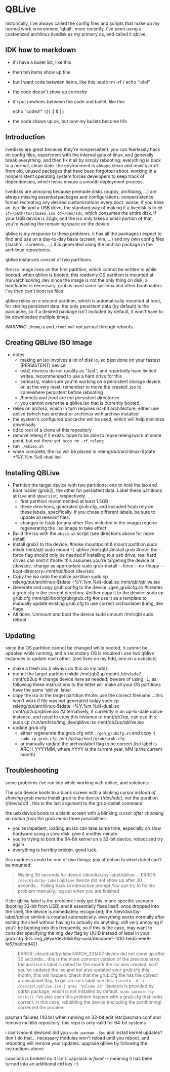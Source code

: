 QBLive
======
historically, i've always called the config files and scripts that make up my normal work environment 'qball'.
more recently, i've been using a customized archlinux livedisk as my primary os, and called it qblive.

IDK how to markdown
-------------------

* if i have a bullet list, like this
* then teh items show up fine
* but i want code between items, like this:
    sudo rm -rf /
    echo "lolol"
* the code doesn't show up correctly
* if i put newlines between the code and bullet, like this

    echo "codez!"
    :(){ :|:& };:

* the code shows up ok, but now my bullets become h1s

Introduction
------------
livedisks are great because they're nonpersistent.
you can fearlessly hack on config files, experiment with the internal guts of linux, and generally break everything. and then fix it all by simply rebooting; everything is back to a normal, clean slate.
the environment is always clean and resists cruft from old, unused packages that have been forgotten about.
working in a nonpersistent operating system forces developers to keep track of dependencies, which helps ensure a smooth deployment process.

livedisks are annoying because premade disks (puppy, archbang, ...) are always missing essential packages and configurations. nonpersistence forces recreating any desired customizations every boot.
worse, if you have an .iso file and a USB drive, the standard way of making it a livedisk is to `dd if=/path/to/chosen.iso of=/dev/sdc`, which consumes the entire disk.
if your USB device is 32gb, and the iso only takes a small portion of that, you're wasting the remaining space on the device.

qblive is my response to these problems. it has all the packages i expect to find and use on a day-to-day basis (screen, vim, ...) and my own config files (.bashrc, .screenrc, ...)
it is generated using the archiso package in the archlinux repositories.

qblive instances consist of two partitions.

the iso image lives on the first partition, which cannot be written to while booted.
when qblive is booted, this readonly OS partition is mounted at /run/archiso/img_dev
since the image is not the only thing on disk, a bootloader is necessary. grub is used since syslinux and other bootloaders i've tried can't boot iso files

qblive relies on a second partition, which is automatically mounted at boot, for storing persistent data.
the only persistent data (by default) is the paccache, so if a desired package isn't included by default, it won't have to be downloaded multiple times.

*WARNING*: `/home/a` and `/root` will *_not_ persist* through reboots.


Creating QBLive ISO Image
-------------------------
* notes:
    * making an iso involves a lot of disk io, so best done on your fastest (PERSISTENT) device 
    * usb2 devices do not qualify as "fast", and reportedly have limited writes. recommended to use a hard drive for this
    * seriously, make sure you're working on a persistent storage device. or, at the very least, remember to move the created .iso to somewhere persistent before rebooting
    * /home/a and /root are *not* persistent directories
    * you cannot overwrite a qblive.iso that is currently booted 
* relies on archiso, which in turn requires 64-bit architecture; either use qblive (which has archiso) or archlinux with archiso installed
* the system's configured paccache will be used, which will help minimize downloads
* cd to root of a clone of this repository
* remove releng if it exists. hope to be able to reuse releng/work at some point, but not there yet. `sudo rm -rf releng`
* run `./mkiso.sh`
* when complete, the iso will be placed in releng/out/archlinux-$(date +%Y.%m.%d)-dual.iso


Installing QBLive
-----------------
* Partition the target device with two partitions; one to hold the iso and boot loader (grub2), the other for persistent data. Label these partitions `qblive` and `qbpersist`, respectively.
    * first partition recommended at least 1.5GB
    * these directions, generated grub.cfg, and included fstab rely on these labels, specifically. if you chose different labels, be sure to update all relevant files.
    * changes to fstab (or any other files included in the image) require regenerating the .iso image to take effect
* Build the iso with the `mkiso.sh` script (see directions above for more detail)
* Install grub2 to the device.
    #make mountpoint & mount partition
    sudo mkdir /mnt/qbl
    sudo mount -L qblive /mnt/qbl
    #install grub
    #note: the --force flag should only be needed if installing to a usb drive; real hard drives can omit it
	#note: this assumes you're targeting the device at /dev/sdc. change as appropriate
    sudo grub-install --force --no-floppy --boot-directory=/mnt/qbl/boot /dev/sdc
* Copy the iso onto the qblive partition
    sudo cp releng/out/archlinux-$(date +%Y.%m.%d)-dual.iso /mnt/qbl/qblive.iso
* Generate and copy grub config to the device
    ./gen_grubcfg.sh #creates a grub.cfg in the current directory.
	#either copy it to the device:
    sudo cp grub.cfg /mnt/qbl/boot/grub/grub.cfg
	#or use it as a template to manually update existing grub.cfg to use correct archisolabel & img_dev flags
* All done. Unmount and boot the device
    sudo umount /mnt/qbl
    sudo reboot


Updating
--------
since the OS partition cannot be changed while booted, it cannot be updated while running, and a secondary OS is required
i use two qblive instances to update each other. (one lives on my hdd, one on a usbstick)
* make a fresh iso (i always do this on my hdd)
* mount the target partition
    mkdir /mnt/qb2up
    mount /dev/sda7 /mnt/qb2up # change device here as needed; beware of using -L, as following these instructions to the letter will make all your OS partitions have the same 'qblive' label
* copy the iso to the target partition
    #note: use the correct filename....this won't work if file was not generated today
    sudo cp releng/out/archlinux-$(date +%Y.%m.%d)-dual.iso /mnt/qb2up/qblive.iso
    #alternatively, if currently in an up-to-date qblive instance, and need to copy this instance to /mnt/qb2up, can use this:
    sudo cp /run/archiso/img_dev/qblive.iso /mnt/qb2up/qblive.iso
* update grub.cfg
    * either regenerate the grub.cfg with `./gen_grubcfg.sh` and copy it `sudo cp grub.cfg /mnt/qb2up/boot/grub/grub.cfg`
    * or manually update the archisolabel flag to be correct (iso label is ARCH_YYYYMM, where YYYY is the current year, MM is the current month)


Troubleshooting
---------------
some problems i've run into while working with qblive, and solutions:

The usb device boots to a blank screen with a blinking cursor *instead of showing grub menu*
Install grub to the device (/dev/sdc), not the partition (/dev/sdc1) ; this is the last argument to the grub-install command

the usb device boots to a blank screen with a blinking cursor *after choosing an option from the grub menu*
three possibilities:
* you're impatient; loading an iso can take some time, especially on slow hardware using a slow disk. give it another minute
* you're trying to boot the 64-bit kernel on a 32-bit device. reboot and try again
* everything is horribly broken. good luck.

this madness could be one of two things; pay attention to which label can't be mounted:
> Waiting 30 seconds for device /dev/disk/by-label/qblive ...
> ERROR: `/dev/disk/by-label/qblive` device did not show up after 30 seconds...
> Falling back to interactive prompt
> You can try to fix the problem manually, log out when you are finished

if the qblive label is the problem: i only get this in one specific scenario (booting 32-bit from USB) and it essentially fixes itself.
once dropped into the shell, the device is immediately recognized; the /dev/disk/by-label/qblive simlink is created automatically.
everything works normally after exiting the shell without having to actually do anything.
still very annoying if you'll be booting into this frequently, so if this is the case, may want to consider
specifying the img_dev flag by UUID instead of label in your grub.cfg (EG: img_dev=/dev/disk/by-uuid/deadbeef-1010-bed5-eee8-fa57badcad42)

> ERROR: /dev/disk/by-label/ARCH_201407 device did not show up after 30 seconds...
this is the more common version of the previous error. the arch iso's label is dated for the month the iso was created, so if you've updated the iso and not also updated your grub.cfg this month, this will happen.
check that the grub.cfg file has the correct archisolabel flag.
to get an iso's label use this: `isoinfo -d -i /dev/qbl/qblive.iso | grep 'Volume id'`
(isotools is provided by cdrkit package, which is not installed by default. `sudo pacman -Sy cdrkit`).
i've also seen this problem happen with a grub.cfg that looks correct. in this case, rebuilding the device (including the partitioning) corrected the problem

pacman failures (404s) when running on 32-bit
edit /etc/pacman.conf and remove multilib repository. this repo is only valid for 64-bit systems

i can't mount devices!
did you `sudo pacman -Syu` and install kernel updates? don't do that...
necessary modules won't reload until you reboot, and rebooting will remove your updates.
upgrade qblive by following the instructions above

capslock is broken!
no it isn't. capslock is *fixed* -- meaning it has been turned into an additional ctrl key :-)

